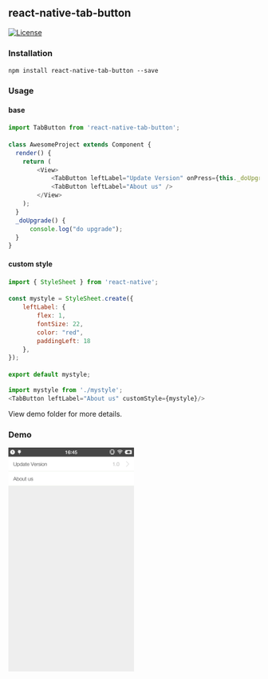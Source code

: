 ## react-native-tab-button
[![License](https://img.shields.io/badge/license-Apache%202-4EB1BA.svg)](https://www.apache.org/licenses/LICENSE-2.0.html)

### Installation
```
npm install react-native-tab-button --save
```

### Usage
#### base
``` js
import TabButton from 'react-native-tab-button';

class AwesomeProject extends Component {
  render() {
    return (
        <View>
            <TabButton leftLabel="Update Version" onPress={this._doUpgrade} rightLabel="1.0" />
            <TabButton leftLabel="About us" />
        </View>
    );
  }
  _doUpgrade() {
      console.log("do upgrade");
  }
}
```
#### custom style
``` js
import { StyleSheet } from 'react-native';

const mystyle = StyleSheet.create({
    leftLabel: {
        flex: 1,
        fontSize: 22,
        color: "red",
        paddingLeft: 18
    },
});

export default mystyle;
```

``` js
import mystyle from './mystyle';
<TabButton leftLabel="About us" customStyle={mystyle}/>
```

View demo folder for more details.

### Demo
<!--![tab button](./example.png)-->
<img src="./demo/demo.png" width="50%" height="50%">
